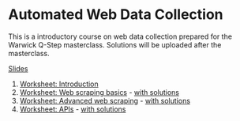 # Automated Web Data Collection

This is a introductory course on web data collection prepared for the Warwick Q-Step masterclass.
Solutions will be uploaded after the masterclass. 

[Slides](webdata_slides.pdf)

1. [Worksheet: Introduction](1_intro.Rmd)
2. [Worksheet: Web scraping basics](2_basicWebScraping.Rmd) - [with solutions](2_basicWebScrapingSolution.Rmd)
3. [Worksheet: Advanced web scraping](3_advancedWebScraping.Rmd) - [with solutions](3_advancedWebScrapingSolution.Rmd)
4. [Worksheet: APIs](4_API.Rmd) - [with solutions](4_APISolution.Rmd)

